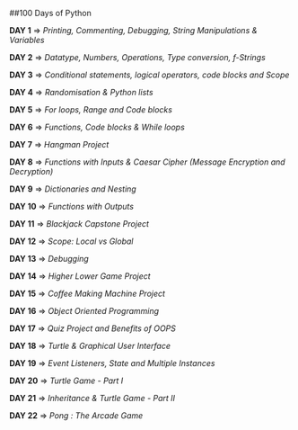 ##100 Days of Python

**DAY 1** => _Printing, Commenting, Debugging, String Manipulations & Variables_

**DAY 2** => _Datatype, Numbers, Operations, Type conversion, f-Strings_

**DAY 3** => _Conditional statements, logical operators, code blocks and Scope_

**DAY 4** => _Randomisation & Python lists_

**DAY 5** => _For loops, Range and Code blocks_

**DAY 6** => _Functions, Code blocks & While loops_

**DAY 7** => _Hangman Project_

**DAY 8** => _Functions with Inputs & Caesar Cipher (Message Encryption and Decryption)_

**DAY 9** => _Dictionaries and Nesting_

**DAY 10** => _Functions with Outputs_

**DAY 11** => _Blackjack Capstone Project_

**DAY 12** => _Scope: Local vs Global_

**DAY 13** => _Debugging_

**DAY 14** => _Higher Lower Game Project_

**DAY 15** => _Coffee Making Machine Project_

**DAY 16** => _Object Oriented Programming_

**DAY 17** => _Quiz Project and Benefits of OOPS_

**DAY 18** => _Turtle & Graphical User Interface_

**DAY 19** => _Event Listeners, State and Multiple Instances_

**DAY 20** => _Turtle Game - Part I_

**DAY 21** => _Inheritance & Turtle Game - Part II_

**DAY 22** => _Pong : The Arcade Game_